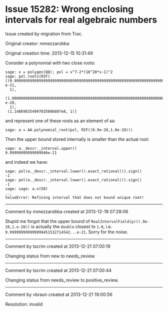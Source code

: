 # Issue 15282: Wrong enclosing intervals for real algebraic numbers

Issue created by migration from Trac.

Original creator: mmezzarobba

Original creation time: 2013-12-15 10:31:49

Consider a polynomial with two close roots:

```
sage: x = polygen(QQ); pol = x^7-2*(10^20*x-1)^2
sage: pol.roots(RIF)
[(9.999999999999999999999999999999999999999999999999999999999999999999999?e-21,
  1),
 (1.000000000000000000000000000000000000000000000000000000000000000000001?e-20,
  1),
 (1.14869835499703500680?e8, 1)]
```

and represent one of these roots as an element of `AA`:

```
sage: a = AA.polynomial_root(pol, RIF((0.9e-20,1.0e-20)))
```

Then the upper bound stored internally is smaller than the actual root:

```
sage: a._descr._interval.upper()
9.99999999999999946e-21
```

and indeed we have:

```
sage: pol(a._descr._interval.lower().exact_rational()).sign()
-1
sage: pol(a._descr._interval.lower().exact_rational()).sign()
-1
sage: sage: a.n(50)
...
ValueError: Refining interval that does not bound unique root!
```



---

Comment by mmezzarobba created at 2013-12-18 07:28:06

Stupid me forgot that the upper bound of `RealIntervalField(p)((.9e-20,1.e-20))` is actually the `double` closest to `1.0`, i.e. `9.999999999999999451532714542...e-21`. Sorry for the noise.


---

Comment by tscrim created at 2013-12-21 07:00:19

Changing status from new to needs_review.


---

Comment by tscrim created at 2013-12-21 07:00:44

Changing status from needs_review to positive_review.


---

Comment by vbraun created at 2013-12-21 19:00:56

Resolution: invalid
